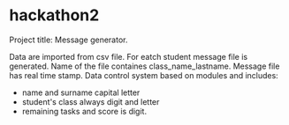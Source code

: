 # hackathon2
Project title: Message generator.

Data are imported from csv file. For eatch student message file is generated. Name of the file containes class_name_lastname. 
Message file has real time stamp. Data control system based on modules and includes:
- name and surname capital letter
- student's class always digit and letter
- remaining tasks and score is digit.
